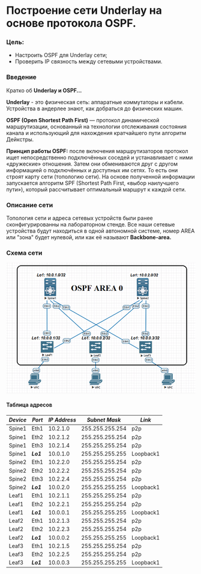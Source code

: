 # Построение сети Underlay на основе протокола OSPF.
### Цель:
- Настроить OSPF для Underlay сети;
- Проверить IP связность между сетевыми устройствами.

### Введение
Кратко об __Underlay и OSPF...__

__Underlay__ - это физическая сеть: аппаратные коммутаторы и кабели. Устройства в андерлее знают, как добраться до физических машин.

__OSPF (Open Shortest Path First)__ — протокол динамической маршрутизации, основанный на технологии отслеживания состояния канала и использующий для нахождения кратчайшего пути алгоритм Дейкстры.

__Принцип работы OSPF:__ после включения маршрутизаторов протокол ищет непосредственно подключённых соседей и устанавливает с ними «дружеские» отношения. Затем они обмениваются друг с другом информацией о подключённых и доступных им сетях. То есть они строят карту сети (топологию сети). На основе полученной информации запускается алгоритм SPF (Shortest Path First, «выбор наилучшего пути»), который рассчитывает оптимальный маршрут к каждой сети.
### Описание сети
Топология сети и адреса сетевых устройств были ранее сконфигурированны на лабораторном стенде.
Все наши сетевые устройства будут находиться в одной автономной системе, номер AREA или "зона" будет нулевой, или как её называют __Backbone-area.__
### Схема сети

![](https://github.com/Dmitriy5588/OTUS/blob/main/Underlay.%20OSPF/OSPF.png)

#### Таблица адресов

|_Device_|_Port_|_IP Address_|_Subnet_ _Mask_|_Link_
|---|---|---|---|---|
Spine1|Eth1|10.2.1.0|255.255.255.254|p2p
Spine1|Eth2|10.2.1.2|255.255.255.254|p2p
Spine1|Eth3|10.2.1.4|255.255.255.254|p2p
Spine1|*__Lo1__*|10.0.1.0|255.255.255.255|Loopback1
Spine2|Eth1|10.2.2.0|255.255.255.254|p2p
Spine2|Eth2|10.2.2.2|255.255.255.254|p2p
Spine2|Eth3|10.2.2.4|255.255.255.254|p2p
Spine2|*__Lo1__*|10.0.2.0|255.255.255.255|Loopback1
Leaf1|Eth1|10.2.1.1|255.255.255.254|p2p
Leaf1|Eth2|10.2.2.1|255.255.255.254|p2p
Leaf1|*__Lo1__*|10.0.0.1|255.255.255.255|Loopback1
Leaf2|Eth1|10.2.1.3|255.255.255.254|p2p
Leaf2|Eth2|10.2.2.3|255.255.255.254|p2p
Leaf2|*__Lo1__*|10.0.0.2|255.255.255.255|Loopback1
Leaf3|Eth1|10.2.1.5|255.255.255.254|p2p
Leaf3|Eth2|10.2.2.5|255.255.255.254|p2p
Leaf3|*__Lo1__*|10.0.0.3|255.255.255.255|Loopback1


